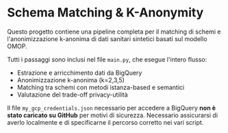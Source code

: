 # Schema Matching & K-Anonymity

Questo progetto contiene una pipeline completa per il matching di schemi e l'anonimizzazione k-anonima di dati sanitari sintetici basati sul modello OMOP.

Tutti i passaggi sono inclusi nel file `main.py`, che esegue l'intero flusso:

- Estrazione e arricchimento dati da BigQuery
- Anonimizzazione k-anonima (k=2,3,5)
- Matching tra schemi con metodi istanza-based e semantici
- Valutazione del trade-off privacy-utilità

Il file `my_gcp_credentials.json` necessario per accedere a BigQuery **non è stato caricato su GitHub** per motivi di sicurezza. Necessario assicurarsi di averlo localmente e di specificarne il percorso corretto nei vari script.

